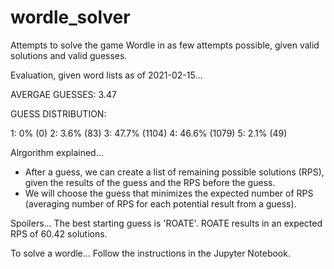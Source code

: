 # wordle_solver
Attempts to solve the game Wordle in as few attempts possible, given valid solutions and valid guesses.

Evaluation, given word lists as of 2021-02-15...

AVERGAE GUESSES: 3.47 

GUESS DISTRIBUTION:

  1: 0% (0)
  2: 3.6% (83)
  3: 47.7% (1104)
  4: 46.6% (1079)
  5: 2.1% (49)

Alrgorithm explained...
- After a guess, we can create a list of remaining possible solutions (RPS), given the results of the guess and the RPS before the guess.
- We will choose the guess that minimizes the expected number of RPS (averaging number of RPS for each potential result from a guess).

Spoilers...
The best starting guess is 'ROATE'.
ROATE results in an expected RPS of 60.42 solutions. 

To solve a wordle...
Follow the instructions in the Jupyter Notebook.
